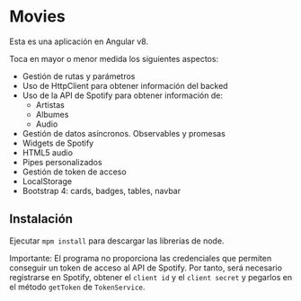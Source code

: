 # Movies

Esta es una aplicación en Angular v8.

Toca en mayor o menor medida los siguientes aspectos:
- Gestión de rutas y parámetros
- Uso de HttpClient para obtener información del backed
- Uso de la API de Spotify para obtener información de:
    - Artistas
    - Albumes
    - Audio
- Gestión de datos asíncronos. Observables y promesas
- Widgets de Spotify
- HTML5 audio
- Pipes personalizados
- Gestión de token de acceso
- LocalStorage
- Bootstrap 4: cards, badges, tables, navbar

## Instalación
Ejecutar `mpm install` para descargar las librerías de node.

Importante: El programa no proporciona las credenciales que permiten conseguir un token de acceso al API de Spotify. Por tanto, será necesario registrarse en Spotify, obtener el `client id` y el `client secret` y pegarlos en el método `getToken` de `TokenService`.

